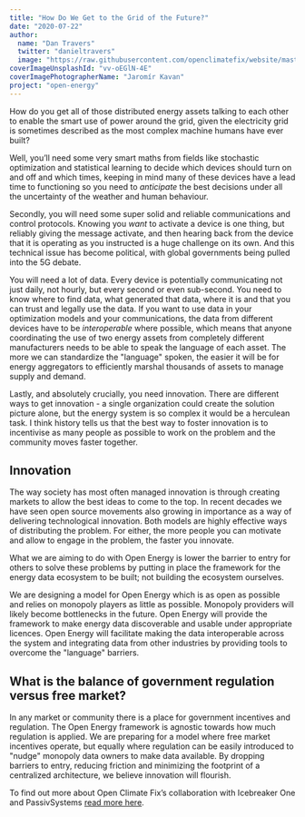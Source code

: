 ```yaml
---
title: "How Do We Get to the Grid of the Future?"
date: "2020-07-22"
author:
  name: "Dan Travers"
  twitter: "danieltravers"
  image: "https://raw.githubusercontent.com/openclimatefix/website/master/src/images/people/dan.jpg"
coverImageUnsplashId: "vv-oEGlN-4E"
coverImagePhotographerName: "Jaromír Kavan"
project: "open-energy"
---
```


How do you get all of those distributed energy assets talking to each other to enable the smart use of power around the grid, given the electricity grid is sometimes described as the most complex machine humans have ever built?

Well, you’ll need some very smart maths from fields like stochastic optimization and statistical learning to decide which devices should turn on and off and which times, keeping in mind many of these devices have a lead time to functioning so you need to _anticipate_ the best decisions under all the uncertainty of the weather and human behaviour.

Secondly, you will need some super solid and reliable communications and control protocols. Knowing you _want_ to activate a device is one thing, but reliably giving the message activate, and then hearing back from the device that it is operating as you instructed is a huge challenge on its own. And this technical issue has become political, with global governments being pulled into the 5G debate.

You will need a lot of data. Every device is potentially communicating not just daily, not hourly, but every second or even sub-second. You need to know where to find data, what generated that data, where it is and that you can trust and legally use the data. If you want to use data in your optimization models and your communications, the data from different devices have to be _interoperable_ where possible, which means that anyone coordinating the use of two energy assets from completely different manufacturers needs to be able to speak the language of each asset. The more we can standardize the "language" spoken, the easier it will be for energy aggregators to efficiently marshal thousands of assets to manage supply and demand.

Lastly, and absolutely crucially, you need innovation. There are different ways to get innovation - a single organization could create the solution picture alone, but the energy system is so complex it would be a herculean task. I think history tells us that the best way to foster innovation is to incentivise as many people as possible to work on the problem and the community moves faster together.

## Innovation

The way society has most often managed innovation is through creating markets to allow the best ideas to come to the top. In recent decades we have seen open source movements also growing in importance as a way of delivering technological innovation. Both models are highly effective ways of distributing the problem. For either, the more people you can motivate and allow to engage in the problem, the faster you innovate.

What we are aiming to do with Open Energy is lower the barrier to entry for others to solve these problems by putting in place the framework for the energy data ecosystem to be built; not building the ecosystem ourselves.

We are designing a model for Open Energy which is as open as possible and relies on monopoly players as little as possible. Monopoly providers will likely become bottlenecks in the future. Open Energy will provide the framework to make energy data discoverable and usable under appropriate licences. Open Energy will facilitate making the data interoperable across the system and integrating data from other industries by providing tools to overcome the "language" barriers.

## What is the balance of government regulation versus free market?

In any market or community there is a place for government incentives and regulation. The Open Energy framework is agnostic towards how much regulation is applied. We are preparing for a model where free market incentives operate, but equally where regulation can be easily introduced to "nudge" monopoly data owners to make data available. By dropping barriers to entry, reducing friction and minimizing the footprint of a centralized architecture, we believe innovation will flourish.

To find out more about Open Climate Fix’s collaboration with Icebreaker One and PassivSystems [read more here](https://icebreakerone.org/2020/06/01/open-energy/).
